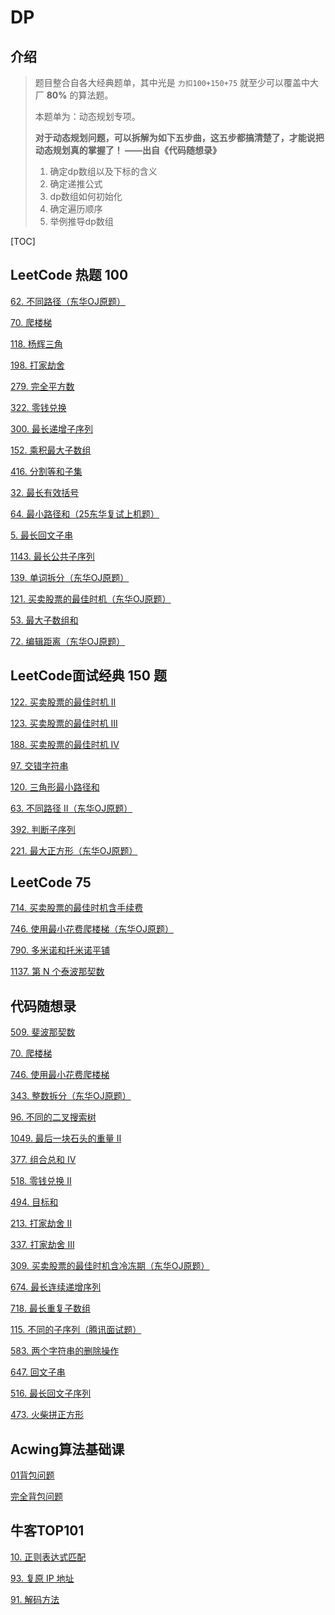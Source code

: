 # DP

## 介绍

>题目整合自各大经典题单，其中光是 `力扣100+150+75` 就至少可以覆盖中大厂 **80%** 的算法题。
>
>本题单为：动态规划专项。
>
>**对于动态规划问题，可以拆解为如下五步曲，这五步都搞清楚了，才能说把动态规划真的掌握了！       ——出自《代码随想录》**
>
>1. 确定dp数组以及下标的含义
>2. 确定递推公式
>3. dp数组如何初始化
>4. 确定遍历顺序
>5. 举例推导dp数组



[TOC]





## **LeetCode 热题 100**

[62. 不同路径（东华OJ原题）](https://leetcode.cn/problems/unique-paths/)

[70. 爬楼梯](https://leetcode.cn/problems/climbing-stairs/)

[118. 杨辉三角](https://leetcode.cn/problems/pascals-triangle/)

[198. 打家劫舍](https://leetcode.cn/problems/house-robber/)

[279. 完全平方数](https://leetcode.cn/problems/perfect-squares/)

[322. 零钱兑换](https://leetcode.cn/problems/coin-change/)

[300. 最长递增子序列](https://leetcode.cn/problems/longest-increasing-subsequence/)

[152. 乘积最大子数组](https://leetcode.cn/problems/maximum-product-subarray/)

[416. 分割等和子集](https://leetcode.cn/problems/partition-equal-subset-sum/)

[32. 最长有效括号](https://leetcode.cn/problems/longest-valid-parentheses/)

[64. 最小路径和（25东华复试上机题）](https://leetcode.cn/problems/minimum-path-sum/)

[5. 最长回文子串](https://leetcode.cn/problems/longest-palindromic-substring/)

[1143. 最长公共子序列](https://leetcode.cn/problems/longest-common-subsequence/)

[139. 单词拆分（东华OJ原题）](https://leetcode.cn/problems/word-break/)

[121. 买卖股票的最佳时机（东华OJ原题）](https://leetcode.cn/problems/best-time-to-buy-and-sell-stock/)

[53. 最大子数组和](https://leetcode.cn/problems/maximum-subarray/)

[72. 编辑距离（东华OJ原题）](https://leetcode.cn/problems/edit-distance/)







## **LeetCode面试经典 150 题**

[122. 买卖股票的最佳时机 II](https://leetcode.cn/problems/best-time-to-buy-and-sell-stock-ii/)

[123. 买卖股票的最佳时机 III](https://leetcode.cn/problems/best-time-to-buy-and-sell-stock-iii/)

[188. 买卖股票的最佳时机 IV](https://leetcode.cn/problems/best-time-to-buy-and-sell-stock-iv/)

[97. 交错字符串](https://leetcode.cn/problems/interleaving-string/)

[120. 三角形最小路径和](https://leetcode.cn/problems/triangle/)

[63. 不同路径 II（东华OJ原题）](https://leetcode.cn/problems/unique-paths-ii/)

[392. 判断子序列](https://leetcode.cn/problems/is-subsequence/)

[221. 最大正方形（东华OJ原题）](https://leetcode.cn/problems/maximal-square/)







## **LeetCode 75**

[714. 买卖股票的最佳时机含手续费](https://leetcode.cn/problems/best-time-to-buy-and-sell-stock-with-transaction-fee/)

[746. 使用最小花费爬楼梯（东华OJ原题）](https://leetcode.cn/problems/min-cost-climbing-stairs/)

[790. 多米诺和托米诺平铺](https://leetcode.cn/problems/domino-and-tromino-tiling/)

[1137. 第 N 个泰波那契数](https://leetcode.cn/problems/n-th-tribonacci-number/)









## 代码随想录

[509. 斐波那契数](https://leetcode.cn/problems/fibonacci-number/)

[70. 爬楼梯](https://leetcode.cn/problems/climbing-stairs/)

[746. 使用最小花费爬楼梯](https://leetcode.cn/problems/min-cost-climbing-stairs/)

[343. 整数拆分（东华OJ原题）](https://leetcode.cn/problems/integer-break/)

[96. 不同的二叉搜索树](https://leetcode.cn/problems/unique-binary-search-trees/)

[1049. 最后一块石头的重量 II](https://leetcode.cn/problems/last-stone-weight-ii/)

[377. 组合总和 Ⅳ](https://leetcode.cn/problems/combination-sum-iv/)

[518. 零钱兑换 II](https://leetcode.cn/problems/coin-change-ii/)

[494. 目标和](https://leetcode.cn/problems/target-sum/)

[213. 打家劫舍 II](https://leetcode.cn/problems/house-robber-ii/)

[337. 打家劫舍 III](https://leetcode.cn/problems/house-robber-iii/)

[309. 买卖股票的最佳时机含冷冻期（东华OJ原题）](https://leetcode.cn/problems/best-time-to-buy-and-sell-stock-with-cooldown/)

[674. 最长连续递增序列](https://leetcode.cn/problems/longest-continuous-increasing-subsequence/)

[718. 最长重复子数组](https://leetcode.cn/problems/maximum-length-of-repeated-subarray/)

[115. 不同的子序列（腾讯面试题）](https://leetcode.cn/problems/distinct-subsequences/)

[583. 两个字符串的删除操作](https://leetcode.cn/problems/delete-operation-for-two-strings/)

[647. 回文子串](https://leetcode.cn/problems/palindromic-substrings/)

[516. 最长回文子序列](https://leetcode.cn/problems/longest-palindromic-subsequence/)

[473. 火柴拼正方形](https://leetcode.cn/problems/matchsticks-to-square/)





## Acwing算法基础课

[01背包问题](https://www.acwing.com/problem/content/2/)

[完全背包问题](https://www.acwing.com/problem/content/3/)





## 牛客TOP101

[10. 正则表达式匹配](https://leetcode.cn/problems/regular-expression-matching/)

[93. 复原 IP 地址](https://leetcode.cn/problems/restore-ip-addresses/)

[91. 解码方法](https://leetcode.cn/problems/decode-ways/)



















































































































































































































































































































